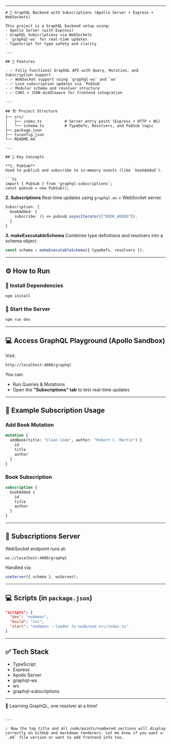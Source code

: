 
---

```
# 📘 GraphQL Backend with Subscriptions (Apollo Server + Express + WebSockets)

This project is a GraphQL backend setup using:
- Apollo Server (with Express)
- GraphQL Subscriptions via WebSockets
- `graphql-ws` for real-time updates
- TypeScript for type safety and clarity

---

## 🚀 Features

- ✅ Fully functional GraphQL API with Query, Mutation, and Subscription support
- ✅ WebSocket support using `graphql-ws` and `ws`
- ✅ Live subscription updates via `PubSub`
- ✅ Modular schema and resolver structure
- ✅ CORS + JSON middleware for frontend integration

---

## 🏗️ Project Structure
├── src/
│   ├── index.ts          # Server entry point (Express + HTTP + WS)
│   └── schema.ts         # TypeDefs, Resolvers, and PubSub logic
├── package.json
├── tsconfig.json
└── README.md
```
````
---

## 🧠 Key Concepts

**1. PubSub**  
Used to publish and subscribe to in-memory events (like `bookAdded`).

```ts
import { PubSub } from 'graphql-subscriptions';
const pubsub = new PubSub();
````

**2. Subscriptions**
Real-time updates using `graphql-ws` + WebSocket server.

```ts
Subscription: {
  bookAdded: {
    subscribe: () => pubsub.asyncIterator(["BOOK_ADDED"]),
  }
}
```

**3. makeExecutableSchema**
Combines type definitions and resolvers into a schema object.

```ts
const schema = makeExecutableSchema({ typeDefs, resolvers });
```

---

## ⚙️ How to Run

### 🔧 Install Dependencies

```bash
npm install
```

### 🏁 Start the Server

```bash
npm run dev
```

---

## 💻 Access GraphQL Playground (Apollo Sandbox)

Visit:

```
http://localhost:4000/graphql
```

You can:

* Run Queries & Mutations
* Open the **"Subscriptions" tab** to test real-time updates

---

## 🔗 Example Subscription Usage

### Add Book Mutation

```graphql
mutation {
  addBook(title: "Clean Code", author: "Robert C. Martin") {
    id
    title
    author
  }
}
```

### Book Subscription

```graphql
subscription {
  bookAdded {
    id
    title
    author
  }
}
```

---

## 📡 Subscriptions Server

WebSocket endpoint runs at:

```
ws://localhost:4000/graphql
```

Handled via:

```ts
useServer({ schema }, wsServer);
```

---

## 💻 Scripts (in `package.json`)

```json
"scripts": {
  "dev": "nodemon",
  "build": "tsc",
  "start": "nodemon --loader ts-node/esm src/index.ts"
}
```

---

## ✅ Tech Stack

* TypeScript
* Express
* Apollo Server
* graphql-ws
* ws
* graphql-subscriptions

---

🚀 Learning GraphQL, one resolver at a time!

```

---

✅ Now the top title and all code/points/numbered sections will display correctly on GitHub and markdown renderers. Let me know if you want a `.md` file version or want to add frontend info too.
```
